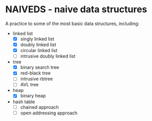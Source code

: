 # NAIVEDS - naive data structures
A practice to some of the most basic data structures, including:
- linked list
    - [X] singly linked list
    - [X] doubly linked list
    - [X] circular linked list
    - [ ] intrusive doubly linked list
- tree
    - [X] binary search tree
    - [X] red-black tree
    - [ ] intrusive rbtree
    - [ ] AVL tree
- heap
    - [X] binary heap
- hash table
    - [ ] chained approach
    - [ ] open addressing approach
